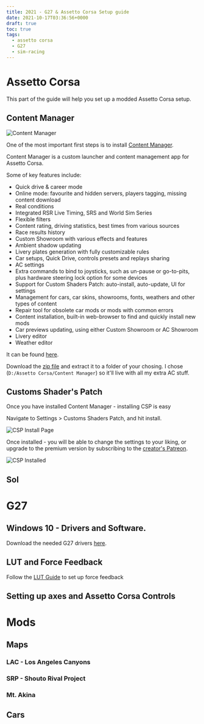 ```yaml
---
title: 2021 - G27 & Assetto Corsa Setup guide
date: 2021-10-17T03:36:56+0000
draft: true
toc: true
tags:
  - assetto corsa
  - G27
  - sim-racing
---
```


# Assetto Corsa

This part of the guide will help you set up a modded Assetto Corsa setup.

## Content Manager
![Content Manager](/img/assetto_corsa/content-manager.png)

One of the most important first steps is to install [Content Manager][content-manager].

Content Manager is a custom launcher and content management app for Assetto Corsa. 

Some of key features include:
- Quick drive & career mode
- Online mode: favourite and hidden servers, players tagging, missing content download
- Real conditions
- Integrated RSR Live Timing, SRS and World Sim Series
- Flexible filters
- Content rating, driving statistics, best times from various sources
- Race results history
- Custom Showroom with various effects and features
- Ambient shadow updating
- Livery plates generation with fully customizable rules
- Car setups, Quick Drive, controls presets and replays sharing
- AC settings
- Extra commands to bind to joysticks, such as un-pause or go-to-pits, plus hardware steering lock option for some devices
- Support for Custom Shaders Patch: auto-install, auto-update, UI for settings
- Management for cars, car skins, showrooms, fonts, weathers and other types of content
- Repair tool for obsolete car mods or mods with common errors
- Content installation, built-in web-browser to find and quickly install new mods
- Car previews updating, using either Custom Showroom or AC Showroom
- Livery editor
- Weather editor

It can be found [here][content-manager]. 

Download the [zip file][content-manager-download] and extract it to a folder of your chosing. I chose (`D:/Assetto Corsa/Content Manager`) so it'll live with all my extra AC stuff.

## Customs Shader's Patch

Once you have installed Content Manager - installing CSP is easy

Navigate to Settings > Customs Shaders Patch, and hit install.

![CSP Install Page](/img/assetto_corsa/install_csp.png)

Once installed - you will be able to change the settings to your liking, or upgrade to the premium version by subscribing to the [creator's Patreon][csp-patreon].

![CSP Installed](/img/assetto_corsa/csp_installed.png)

## Sol

# G27

## Windows 10 - Drivers and Software.

Download the needed G27 drivers [here][g27-logi-download].

## LUT and Force Feedback

Follow the [LUT Guide][g27-lut-guide] to set up force feedback

## Setting up axes and Assetto Corsa Controls

# Mods

## Maps
### LAC - Los Angeles Canyons
### SRP - Shouto Rival Project
### Mt. Akina

## Cars

<!-- URLs -->
[content-manager]: https://acstuff.ru/app/ 
[content-manager-download]: https://acstuff.ru/app/latest.zip

[csp-patreon]: https://www.patreon.com/x4fab

[g27-lut-guide]: https://www.racedepartment.com/threads/guide-for-g27-and-other-wheels-configuration.134490/
[g27-lut-guide-download]: https://www.racedepartment.com/downloads/rasmusps-luts-for-g27-29-and-dfgt.16799/
[g27-logi-download]: https://support.logi.com/hc/en-hk/articles/360024699674--Downloads-G27-Racing-Wheel
